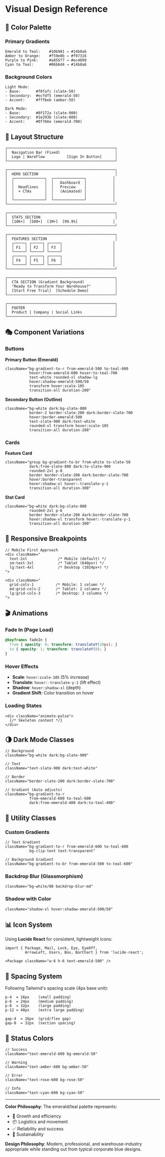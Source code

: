 # Visual Design Reference

## 🎨 Color Palette

### Primary Gradients
```
Emerald to Teal:    #10b981 → #14b8a6
Amber to Orange:    #f59e0b → #f97316
Purple to Pink:     #a855f7 → #ec4899
Cyan to Teal:       #06b6d4 → #14b8a6
```

### Background Colors
```
Light Mode:
- Base:       #f8fafc (slate-50)
- Secondary:  #ecfdf5 (emerald-50)
- Accent:     #fffbeb (amber-50)

Dark Mode:
- Base:       #0f172a (slate-900)
- Secondary:  #1e293b (slate-800)
- Accent:     #0f766e (emerald-700)
```

## 📐 Layout Structure

```
┌─────────────────────────────────────────────────┐
│  Navigation Bar (Fixed)                         │
│  Logo | WareFlow          [Sign In Button]      │
└─────────────────────────────────────────────────┘

┌─────────────────────────────────────────────────┐
│  HERO SECTION                                   │
│  ┌──────────────┐  ┌──────────────┐            │
│  │              │  │   Dashboard  │            │
│  │  Headlines   │  │   Preview    │            │
│  │  + CTAs      │  │   (Animated) │            │
│  │              │  │              │            │
│  └──────────────┘  └──────────────┘            │
└─────────────────────────────────────────────────┘

┌─────────────────────────────────────────────────┐
│  STATS SECTION                                  │
│  [10K+]  [500+]  [1M+]  [99.9%]                │
└─────────────────────────────────────────────────┘

┌─────────────────────────────────────────────────┐
│  FEATURES SECTION                               │
│  ┌─────┐ ┌─────┐ ┌─────┐                       │
│  │ F1  │ │ F2  │ │ F3  │                       │
│  └─────┘ └─────┘ └─────┘                       │
│  ┌─────┐ ┌─────┐ ┌─────┐                       │
│  │ F4  │ │ F5  │ │ F6  │                       │
│  └─────┘ └─────┘ └─────┘                       │
└─────────────────────────────────────────────────┘

┌─────────────────────────────────────────────────┐
│  CTA SECTION (Gradient Background)              │
│  "Ready to Transform Your Warehouse?"           │
│  [Start Free Trial]  [Schedule Demo]            │
└─────────────────────────────────────────────────┘

┌─────────────────────────────────────────────────┐
│  FOOTER                                         │
│  Product | Company | Social Links               │
└─────────────────────────────────────────────────┘
```

## 🎭 Component Variations

### Buttons

**Primary Button (Emerald)**
```tsx
className="bg-gradient-to-r from-emerald-500 to-teal-600 
           hover:from-emerald-600 hover:to-teal-700
           text-white rounded-xl shadow-lg
           hover:shadow-emerald-500/50
           transform hover:scale-105
           transition-all duration-200"
```

**Secondary Button (Outline)**
```tsx
className="bg-white dark:bg-slate-800
           border-2 border-slate-200 dark:border-slate-700
           hover:border-emerald-500
           text-slate-900 dark:text-white
           rounded-xl transform hover:scale-105
           transition-all duration-200"
```

### Cards

**Feature Card**
```tsx
className="group bg-gradient-to-br from-white to-slate-50
           dark:from-slate-800 dark:to-slate-900
           rounded-2xl p-8
           border border-slate-200 dark:border-slate-700
           hover:border-transparent
           hover:shadow-xl hover:-translate-y-1
           transition-all duration-300"
```

**Stat Card**
```tsx
className="bg-white dark:bg-slate-800
           rounded-2xl p-6
           border border-slate-200 dark:border-slate-700
           hover:shadow-xl transform hover:-translate-y-1
           transition-all duration-300"
```

## 📱 Responsive Breakpoints

```tsx
// Mobile First Approach
<div className="
  text-2xl              /* Mobile (default) */
  sm:text-3xl           /* Tablet (640px+) */
  lg:text-4xl           /* Desktop (1024px+) */
">

<div className="
  grid-cols-1          /* Mobile: 1 column */
  md:grid-cols-2       /* Tablet: 2 columns */
  lg:grid-cols-3       /* Desktop: 3 columns */
">
```

## 🎬 Animations

### Fade In (Page Load)
```css
@keyframes fadeIn {
  from { opacity: 0; transform: translateY(20px); }
  to { opacity: 1; transform: translateY(0); }
}
```

### Hover Effects
- **Scale**: `hover:scale-105` (5% increase)
- **Translate**: `hover:-translate-y-1` (lift effect)
- **Shadow**: `hover:shadow-xl` (depth)
- **Gradient Shift**: Color transition on hover

### Loading States
```tsx
<div className="animate-pulse">
  {/* Skeleton content */}
</div>
```

## 🌗 Dark Mode Classes

```tsx
// Background
className="bg-white dark:bg-slate-900"

// Text
className="text-slate-900 dark:text-white"

// Border
className="border-slate-200 dark:border-slate-700"

// Gradient (Auto adjusts)
className="bg-gradient-to-r 
           from-emerald-600 to-teal-600
           dark:from-emerald-400 dark:to-teal-400"
```

## 🔧 Utility Classes

### Custom Gradients
```tsx
// Text Gradient
className="bg-gradient-to-r from-emerald-600 to-teal-600
           bg-clip-text text-transparent"

// Background Gradient
className="bg-gradient-to-br from-emerald-500 to-teal-600"
```

### Backdrop Blur (Glassmorphism)
```tsx
className="bg-white/80 backdrop-blur-md"
```

### Shadow with Color
```tsx
className="shadow-xl hover:shadow-emerald-500/50"
```

## 📊 Icon System

Using **Lucide React** for consistent, lightweight icons:

```tsx
import { Package, Mail, Lock, Eye, EyeOff, 
         ArrowLeft, Users, Box, BarChart } from 'lucide-react';

<Package className="w-6 h-6 text-emerald-500" />
```

## 🎯 Spacing System

Following Tailwind's spacing scale (4px base unit):

```
p-4  = 16px    (small padding)
p-6  = 24px    (medium padding)
p-8  = 32px    (large padding)
p-12 = 48px    (extra large padding)

gap-4  = 16px  (grid/flex gap)
gap-8  = 32px  (section spacing)
```

## 🚦 Status Colors

```tsx
// Success
className="text-emerald-600 bg-emerald-50"

// Warning
className="text-amber-600 bg-amber-50"

// Error
className="text-rose-600 bg-rose-50"

// Info
className="text-cyan-600 bg-cyan-50"
```

---

**Color Philosophy**: The emerald/teal palette represents:
- 🌱 Growth and efficiency
- 📦 Logistics and movement
- ✅ Reliability and success
- 🔄 Sustainability

**Design Philosophy**: Modern, professional, and warehouse-industry appropriate while standing out from typical corporate blue designs.
